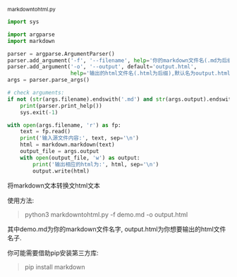 <small>markdowntohtml.py</small>
```python
import sys

import argparse
import markdown

parser = argparse.ArgumentParser()
parser.add_argument('-f', '--filename', help='你的markdown文件名(.md为后缀).')
parser.add_argument('-o', '--output', default='output.html',
                    help='输出的html文件名(.html为后缀),默认名为output.html.')
args = parser.parse_args()

# check arguments:
if not (str(args.filename).endswith('.md') and str(args.output).endswith('.html')):
    print(parser.print_help())
    sys.exit(-1)

with open(args.filename, 'r') as fp:
    text = fp.read()
    print('输入源文件内容:', text, sep='\n')
    html = markdown.markdown(text)
    output_file = args.output
    with open(output_file, 'w') as output:
        print('输出相应的html为:', html, sep='\n')
        output.write(html)

```

将markdown文本转换文html文本

使用方法:

> python3 markdowntohtml.py -f demo.md -o output.html

其中demo.md为你的markdown文件名字, output.html为你想要输出的html文件名子.

你可能需要借助pip安装第三方库:

> pip install markdown